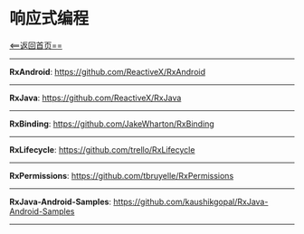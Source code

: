 # 响应式编程


[<==返回首页==](https://github.com/fengyongge/AndroidOpenCollect)

---

**RxAndroid**:  https://github.com/ReactiveX/RxAndroid

---

**RxJava**:  https://github.com/ReactiveX/RxJava

---

**RxBinding**: https://github.com/JakeWharton/RxBinding

---

**RxLifecycle**:  https://github.com/trello/RxLifecycle

---

**RxPermissions**:  https://github.com/tbruyelle/RxPermissions

---

**RxJava-Android-Samples**: https://github.com/kaushikgopal/RxJava-Android-Samples

---







